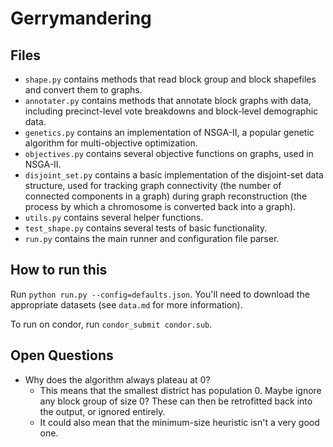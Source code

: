 # Gerrymandering

## Files

* `shape.py` contains methods that read block group and block shapefiles and convert them to 
graphs.
* `annotater.py` contains methods that annotate block graphs with data, including precinct-level vote breakdowns and block-level demographic data.
* `genetics.py` contains an implementation of NSGA-II, a popular genetic algorithm for multi-objective optimization.
* `objectives.py` contains several objective functions on graphs, used in NSGA-II.
* `disjoint_set.py` contains a basic implementation of the disjoint-set data structure, used for tracking graph connectivity (the number of connected components in a graph) during graph reconstruction (the process by which a chromosome is converted back into a graph).
* `utils.py` contains several helper functions.
* `test_shape.py` contains several tests of basic functionality.
* `run.py` contains the main runner and configuration file parser.

## How to run this

Run `python run.py --config=defaults.json`. You'll need to download the appropriate datasets (see `data.md` for more information).

To run on condor, run `condor_submit condor.sub`.

## Open Questions

* Why does the algorithm always plateau at 0?
  * This means that the smallest district has population 0. Maybe ignore any block group of size 0? These can then be retrofitted back into the output, or ignored entirely.
  * It could also mean that the minimum-size heuristic isn't a very good one.